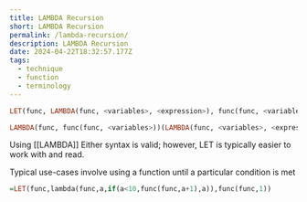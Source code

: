 ```yaml
---
title: LAMBDA Recursion
short: LAMBDA Recursion
permalink: /lambda-recursion/
description: LAMBDA Recursion
date: 2024-04-22T18:32:57.177Z
tags:
  - technique
  - function
  - terminology
---
```

```haskell
LET(func, LAMBDA(func, <variables>, <expression>), func(func, <variables>))
```
```haskell
LAMBDA(func, func(func, <variables>))(LAMBDA(func, <variables>, <expression>))
```
Using \[[LAMBDA]]
Either syntax is valid; however, LET is typically easier to work with and read.

Typical use-cases involve using a function until a particular condition is met
```haskell
=LET(func,lambda(func,a,if(a<10,func(func,a+1),a)),func(func,1))
```
